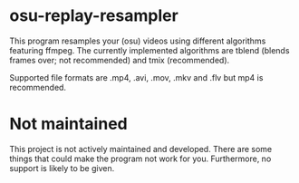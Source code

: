 # osu-replay-resampler

This program resamples your (osu) videos using different algorithms featuring ffmpeg.
The currently implemented algorithms are tblend (blends frames over; not recommended) and tmix (recommended).

Supported file formats are .mp4, .avi, .mov, .mkv and .flv but mp4 is recommended.

# Not maintained

This project is not actively maintained and developed. There are some things that could make the program not work for you.
Furthermore, no support is likely to be given.
